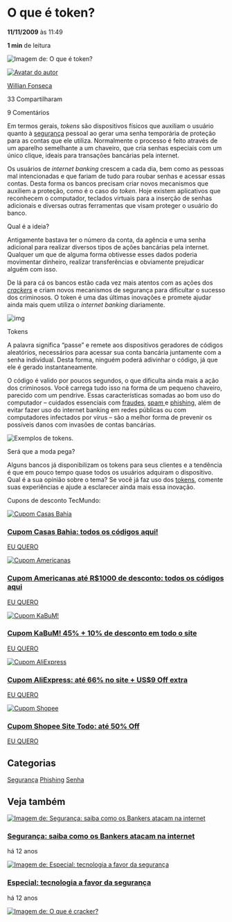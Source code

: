 # O que é token?

**11/11/2009** às 11:49

**1 min** de leitura

![Imagem de: O que é token?](https://tm.ibxk.com.br/tecmundo-padrao.jpg?ims=1120x420)

[![Avatar do autor](https://www.tecmundo.com.br/desktop/assets/static/avatar-editor.svg)](https://www.tecmundo.com.br/autor/47-willian-fonseca)

[Willian Fonseca](https://www.tecmundo.com.br/autor/47-willian-fonseca)

33 Compartilharam

9 Comentários

Em termos gerais, *tokens* são dispositivos físicos que auxiliam o usuário quanto à [segurança](https://www.baixaki.com.br/info/2870-seguranca-saiba-como-os-bankers-atacam-na-internet.htm) pessoal ao gerar uma senha temporária de proteção para as contas que ele utiliza. Normalmente o processo é feito através de um aparelho semelhante a um chaveiro, que cria senhas especiais com um único clique, ideais para transações bancárias pela internet.

Os usuários de *internet banking* crescem a cada dia, bem como as pessoas mal intencionadas e que fariam de tudo para roubar senhas e acessar essas contas. Desta forma os bancos precisam criar novos mecanismos que auxiliem a proteção, como é o caso do *token*. Hoje existem aplicativos que reconhecem o computador, teclados virtuais para a inserção de senhas adicionais e diversas outras ferramentas que visam proteger o usuário do banco.

Qual é a ideia?

Antigamente bastava ter o número da conta, da agência e uma senha adicional para realizar diversos tipos de ações bancárias pela internet. Qualquer um que de alguma forma obtivesse esses dados poderia movimentar dinheiro, realizar transferências e obviamente prejudicar alguém com isso.

De lá para cá os bancos estão cada vez mais atentos com as ações dos *[crackers](https://www.baixaki.com.br/info/1842-quem-e-kevin-mitnick-.htm)* e criam novos mecanismos de segurança para dificultar o sucesso dos criminosos. O token é uma das últimas inovações e promete ajudar ainda mais quem utiliza o *internet banking* diariamente.

![img](https://img.ibxk.com.br/materias/72737958/35372.jpg?ims=328x)

Tokens

A palavra significa “passe” e remete aos dispositivos geradores de códigos aleatórios, necessários para acessar sua conta bancária juntamente com a senha individual. Desta forma, ninguém poderá adivinhar o código, já que ele é gerado instantaneamente.

O código é valido por poucos segundos, o que dificulta ainda mais a ação dos criminosos. Você carrega tudo isso na forma de um pequeno chaveiro, parecido com um pendrive. Essas características somadas ao bom uso do computador – cuidados essenciais com [fraudes](https://www.baixaki.com.br/info/1030-evite-cair-em-fraudes-ao-comprar-pela-internet.htm), [spam ](https://www.baixaki.com.br/info/2015-como-os-spammers-conseguem-enderecos-de-e-mail-.htm)e [phishing](https://www.baixaki.com.br/info/1174-spam-phishing-e-outras-fraudes-aprenda-a-se-livrar-destes-perigos-.htm), além de evitar fazer uso do internet banking em redes públicas ou com computadores infectados por vírus – são a melhor forma de prevenir os possíveis danos com invasões de contas bancárias.

![Exemplos de tokens.](https://img.ibxk.com.br/materias/72737958/81919.jpg?ims=328x)

Será que a moda pega?

Alguns bancos já disponibilizam os tokens para seus clientes e a tendência é que em pouco tempo quase todos os usuários adquiram o dispositivo. Qual é a sua opinião sobre o tema? Se você já faz uso dos [tokens](https://www.baixaki.com.br/site/detail29644.htm), comente suas experiências e ajude a esclarecer ainda mais essa inovação.

Cupons de desconto TecMundo:

[![Cupom Casas Bahia ](https://www.tecmundo.com.br/cupons/static/shop/16870/logo/novo-logo_CB.png)](https://www.tecmundo.com.br/cupons/lojas/casas-bahia)

### [Cupom Casas Bahia: todos os códigos aqui!](https://www.tecmundo.com.br/cupons/lojas/casas-bahia)

[EU QUERO](https://www.tecmundo.com.br/cupons/lojas/casas-bahia)

[![Cupom Americanas ](https://www.tecmundo.com.br/cupons/static/shop/16872/logo/cupom_americanas.png)](https://www.tecmundo.com.br/cupons/lojas/americanas)

### [Cupom Americanas até R$1000 de desconto: todos os códigos aqui](https://www.tecmundo.com.br/cupons/lojas/americanas)

[EU QUERO](https://www.tecmundo.com.br/cupons/lojas/americanas)

[![Cupom KaBuM!](https://www.tecmundo.com.br/cupons/static/shop/18569/logo/Cupom_Kabum.png)](https://www.tecmundo.com.br/cupons/lojas/kabum)

### [Cupom KaBuM! 45% + 10% de desconto em todo o site](https://www.tecmundo.com.br/cupons/lojas/kabum)

[EU QUERO](https://www.tecmundo.com.br/cupons/lojas/kabum)

[![Cupom AliExpress ](https://www.tecmundo.com.br/cupons/static/shop/16915/logo/logo_aliexpress.png)](https://www.tecmundo.com.br/cupons/lojas/ali-express)

### [Cupom AliExpress: até 66% no site + US$9 Off extra](https://www.tecmundo.com.br/cupons/lojas/ali-express)

[EU QUERO](https://www.tecmundo.com.br/cupons/lojas/ali-express)

[![Cupom Shopee](https://www.tecmundo.com.br/cupons/static/shop/35352/logo/logo_shopee.png)](https://www.tecmundo.com.br/cupons/lojas/shopee)

### [Cupom Shopee Site Todo: até 50% Off](https://www.tecmundo.com.br/cupons/lojas/shopee)

[EU QUERO](https://www.tecmundo.com.br/cupons/lojas/shopee)

## Categorias

[Segurança](https://www.tecmundo.com.br/seguranca) [Phishing](https://www.tecmundo.com.br/phishing) [Senha](https://www.tecmundo.com.br/senha)

## Veja também

[![Imagem de: Segurança: saiba como os Bankers atacam na internet](https://tm.ibxk.com.br/2011/12/materias/287027154313.jpg?ims=164x118)](https://www.tecmundo.com.br/comercio-eletronico/2870-seguranca-saiba-como-os-bankers-atacam-na-internet.htm)

### [Segurança: saiba como os Bankers atacam na internet](https://www.tecmundo.com.br/comercio-eletronico/2870-seguranca-saiba-como-os-bankers-atacam-na-internet.htm)

há 12 anos

[![Imagem de: Especial: tecnologia a favor da segurança](https://tm.ibxk.com.br/2011/12/materias/281321112320.jpg?ims=164x118)](https://www.tecmundo.com.br/sistema-operacional/2813-especial-tecnologia-a-favor-da-seguranca.htm)

### [Especial: tecnologia a favor da segurança](https://www.tecmundo.com.br/sistema-operacional/2813-especial-tecnologia-a-favor-da-seguranca.htm)

há 12 anos

[![Imagem de: O que é cracker?]()](https://www.tecmundo.com.br/o-que-e/744-o-que-e-cracker-.htm)